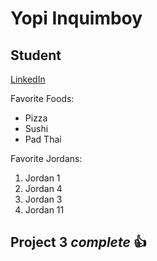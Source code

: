 Yopi Inquimboy
==============
## Student
[LinkedIn](https://www.linkedin.com/in/iofiel-inquimboy-6a8300207/)

Favorite Foods:
* Pizza
* Sushi
* Pad Thai

Favorite Jordans:
1. Jordan 1
2. Jordan 4
3. Jordan 3
4. Jordan 11
## Project 3 *complete* :+1:
